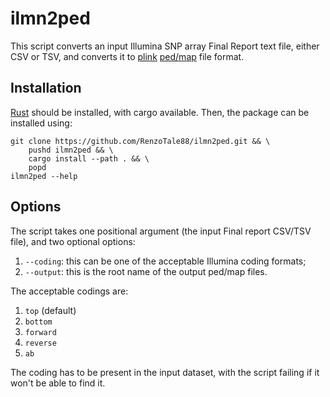 # ilmn2ped
This script converts an input Illumina SNP array Final Report text file, either CSV or TSV, and converts it to [plink](https://www.cog-genomics.org/plink/) [ped/map](https://www.cog-genomics.org/plink/1.9/input#ped) file format.

## Installation
[Rust](https://www.rust-lang.org/) should be installed, with cargo available.
Then, the package can be installed using:
```
git clone https://github.com/RenzoTale88/ilmn2ped.git && \
    pushd ilmn2ped && \
    cargo install --path . && \
    popd
ilmn2ped --help
```

## Options
The script takes one positional argument (the input Final report CSV/TSV file), and two optional options:
1. `--coding`: this can be one of the acceptable Illumina coding formats;
2. `--output`: this is the root name of the output ped/map files.

The acceptable codings are:
1. `top` (default)
2. `bottom`
3. `forward`
4. `reverse`
5. `ab`

The coding has to be present in the input dataset, with the script failing if it won't be able to find it.